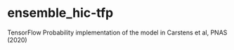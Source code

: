 # ensemble_hic-tfp
TensorFlow Probability implementation of the model in Carstens et al, PNAS (2020)
